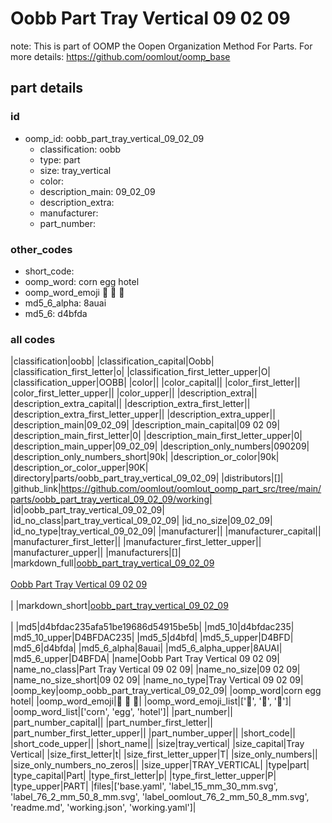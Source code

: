 # Oobb Part Tray Vertical 09 02 09  

note: This is part of OOMP the Oopen Organization Method For Parts. For more details: https://github.com/oomlout/oomp_base

##  part details





### id
* oomp_id: oobb_part_tray_vertical_09_02_09
  * classification: oobb
  * type: part
  * size: tray_vertical
  * color: 
  * description_main: 09_02_09
  * description_extra: 
  * manufacturer: 
  * part_number: 

### other_codes
* short_code: 
* oomp_word: corn egg hotel
* oomp_word_emoji :corn: :egg: :hotel:
* md5_6_alpha: 8auai
* md5_6: d4bfda

### all codes 
|classification|oobb|
|classification_capital|Oobb|
|classification_first_letter|o|
|classification_first_letter_upper|O|
|classification_upper|OOBB|
|color||
|color_capital||
|color_first_letter||
|color_first_letter_upper||
|color_upper||
|description_extra||
|description_extra_capital||
|description_extra_first_letter||
|description_extra_first_letter_upper||
|description_extra_upper||
|description_main|09_02_09|
|description_main_capital|09 02 09|
|description_main_first_letter|0|
|description_main_first_letter_upper|0|
|description_main_upper|09_02_09|
|description_only_numbers|090209|
|description_only_numbers_short|90k|
|description_or_color|90k|
|description_or_color_upper|90K|
|directory|parts/oobb_part_tray_vertical_09_02_09|
|distributors|[]|
|github_link|https://github.com/oomlout/oomlout_oomp_part_src/tree/main/parts/oobb_part_tray_vertical_09_02_09/working|
|id|oobb_part_tray_vertical_09_02_09|
|id_no_class|part_tray_vertical_09_02_09|
|id_no_size|09_02_09|
|id_no_type|tray_vertical_09_02_09|
|manufacturer||
|manufacturer_capital||
|manufacturer_first_letter||
|manufacturer_first_letter_upper||
|manufacturer_upper||
|manufacturers|[]|
|markdown_full|[oobb_part_tray_vertical_09_02_09](https://github.com/oomlout/oomlout_oomp_part_src/tree/main/parts/oobb_part_tray_vertical_09_02_09/working)<br>[](https://github.com/oomlout/oomlout_oomp_part_src/tree/main/parts/oobb_part_tray_vertical_09_02_09/working)<br>[Oobb Part Tray Vertical 09 02 09](https://github.com/oomlout/oomlout_oomp_part_src/tree/main/parts/oobb_part_tray_vertical_09_02_09/working)<br><br>|
|markdown_short|[oobb_part_tray_vertical_09_02_09](https://github.com/oomlout/oomlout_oomp_part_src/tree/main/parts/oobb_part_tray_vertical_09_02_09/working)<br><br>|
|md5|d4bfdac235afa51be19686d54915be5b|
|md5_10|d4bfdac235|
|md5_10_upper|D4BFDAC235|
|md5_5|d4bfd|
|md5_5_upper|D4BFD|
|md5_6|d4bfda|
|md5_6_alpha|8auai|
|md5_6_alpha_upper|8AUAI|
|md5_6_upper|D4BFDA|
|name|Oobb Part Tray Vertical 09 02 09|
|name_no_class|Part Tray Vertical 09 02 09|
|name_no_size|09 02 09|
|name_no_size_short|09 02 09|
|name_no_type|Tray Vertical 09 02 09|
|oomp_key|oomp_oobb_part_tray_vertical_09_02_09|
|oomp_word|corn egg hotel|
|oomp_word_emoji|:corn: :egg: :hotel:|
|oomp_word_emoji_list|[':corn:', ':egg:', ':hotel:']|
|oomp_word_list|['corn', 'egg', 'hotel']|
|part_number||
|part_number_capital||
|part_number_first_letter||
|part_number_first_letter_upper||
|part_number_upper||
|short_code||
|short_code_upper||
|short_name||
|size|tray_vertical|
|size_capital|Tray Vertical|
|size_first_letter|t|
|size_first_letter_upper|T|
|size_only_numbers||
|size_only_numbers_no_zeros||
|size_upper|TRAY_VERTICAL|
|type|part|
|type_capital|Part|
|type_first_letter|p|
|type_first_letter_upper|P|
|type_upper|PART|
|files|['base.yaml', 'label_15_mm_30_mm.svg', 'label_76_2_mm_50_8_mm.svg', 'label_oomlout_76_2_mm_50_8_mm.svg', 'readme.md', 'working.json', 'working.yaml']|
